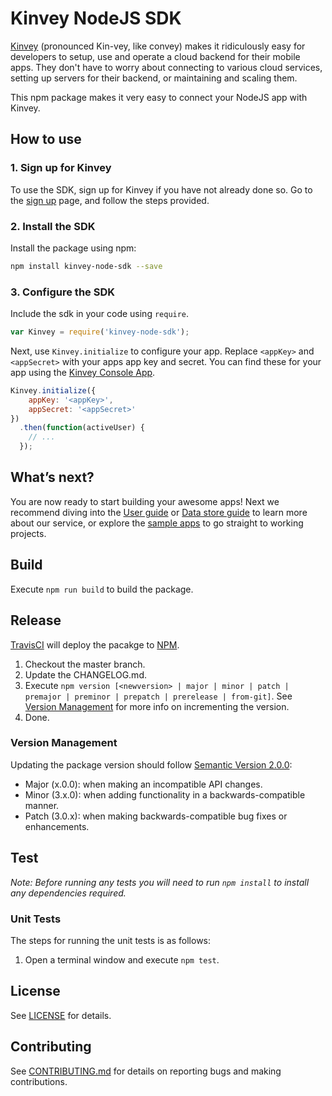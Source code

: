 # Kinvey NodeJS SDK

[Kinvey](http://www.kinvey.com) (pronounced Kin-vey, like convey) makes it ridiculously easy for developers to setup, use and operate a cloud backend for their mobile apps. They don't have to worry about connecting to various cloud services, setting up servers for their backend, or maintaining and scaling them.

This npm package makes it very easy to connect your NodeJS app with Kinvey.

## How to use

### 1. Sign up for Kinvey
To use the SDK, sign up for Kinvey if you have not already done so. Go to the [sign up](https://console.kinvey.com/#signup) page, and follow the steps provided.

### 2. Install the SDK
Install the package using npm:

```bash
npm install kinvey-node-sdk --save
```

### 3. Configure the SDK
Include the sdk in your code using `require`.

```javascript
var Kinvey = require('kinvey-node-sdk');
```

Next, use `Kinvey.initialize` to configure your app. Replace `<appKey>` and `<appSecret>` with your apps app key and secret. You can find these for your app using the [Kinvey Console App](https://console.kinvey.com).

```javascript
Kinvey.initialize({
    appKey: '<appKey>',
    appSecret: '<appSecret>'
})
  .then(function(activeUser) {
    // ...
  });
```

## What’s next?
You are now ready to start building your awesome apps! Next we recommend diving into the [User guide](http://devcenter.kinvey.com/nodejs/guides/users) or [Data store guide](http://devcenter.kinvey.com/nodejs/guides/datastore) to learn more about our service, or explore the [sample apps](http://devcenter.kinvey.com/nodejs/samples) to go straight to working projects.

## Build
Execute `npm run build` to build the package.

## Release
[TravisCI](https://travis-ci.org/Kinvey/nodejs-sdk) will deploy the pacakge to [NPM](https://www.npmjs.com/package/kinvey-nodejs-sdk).

1. Checkout the master branch.
2. Update the CHANGELOG.md.
3. Execute `npm version [<newversion> | major | minor | patch | premajor | preminor | prepatch | prerelease | from-git]`. See [Version Management](#version-management) for more info on incrementing the version.
4. Done.

### Version Management
Updating the package version should follow [Semantic Version 2.0.0](http://semver.org/):

* Major (x.0.0): when making an incompatible API changes.
* Minor (3.x.0): when adding functionality in a backwards-compatible manner.
* Patch (3.0.x): when making backwards-compatible bug fixes or enhancements.

## Test
_Note: Before running any tests you will need to run `npm install` to install any dependencies required._

### Unit Tests
The steps for running the unit tests is as follows:

1. Open a terminal window and execute `npm test`.

## License
See [LICENSE](LICENSE) for details.

## Contributing
See [CONTRIBUTING.md](CONTRIBUTING.md) for details on reporting bugs and making contributions.


